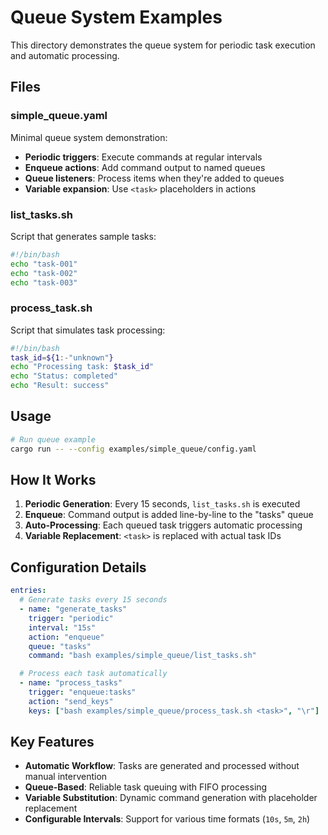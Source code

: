 # Queue System Examples

This directory demonstrates the queue system for periodic task execution and automatic processing.

## Files

### simple_queue.yaml
Minimal queue system demonstration:
- **Periodic triggers**: Execute commands at regular intervals
- **Enqueue actions**: Add command output to named queues
- **Queue listeners**: Process items when they're added to queues
- **Variable expansion**: Use `<task>` placeholders in actions

### list_tasks.sh
Script that generates sample tasks:
```bash
#!/bin/bash
echo "task-001"
echo "task-002"
echo "task-003"
```

### process_task.sh
Script that simulates task processing:
```bash
#!/bin/bash
task_id=${1:-"unknown"}
echo "Processing task: $task_id"
echo "Status: completed"
echo "Result: success"
```

## Usage

```bash
# Run queue example
cargo run -- --config examples/simple_queue/config.yaml
```

## How It Works

1. **Periodic Generation**: Every 15 seconds, `list_tasks.sh` is executed
2. **Enqueue**: Command output is added line-by-line to the "tasks" queue
3. **Auto-Processing**: Each queued task triggers automatic processing
4. **Variable Replacement**: `<task>` is replaced with actual task IDs

## Configuration Details

```yaml
entries:
  # Generate tasks every 15 seconds
  - name: "generate_tasks"
    trigger: "periodic"
    interval: "15s"
    action: "enqueue"
    queue: "tasks"
    command: "bash examples/simple_queue/list_tasks.sh"

  # Process each task automatically
  - name: "process_tasks"
    trigger: "enqueue:tasks"
    action: "send_keys"
    keys: ["bash examples/simple_queue/process_task.sh <task>", "\r"]
```

## Key Features

- **Automatic Workflow**: Tasks are generated and processed without manual intervention
- **Queue-Based**: Reliable task queuing with FIFO processing
- **Variable Substitution**: Dynamic command generation with placeholder replacement
- **Configurable Intervals**: Support for various time formats (`10s`, `5m`, `2h`)